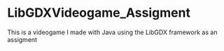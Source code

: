 # LibGDXVideogame_Assigment
This is a videogame I made with Java using the LibGDX framework as an assigment
